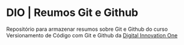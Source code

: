 # DIO | Reumos Git e Github

Repositório para armazenar resumos sobre Git e Github do curso Versionamento de Código com Git e Github da [Digital Innovation One](https://www.gio.me/)